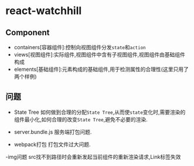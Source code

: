 # react-watchhill

## Component

- containers[容器组件]:控制向视图组件分发`state`和`action`
- views[视图组件]:实际组件,视图组件中含有子视图组件,视图组件由基础组件构成
- elements[基础组件]:元素构成的基础组件,用于检测属性的合理性(这里只用了两个样例)

## 问题
- State Tree
如何做到合理的分配`State Tree`,从而使`state`变化时,需要渲染的组件最小化,如何合理的改变`State Tree`,避免不必要的渲染.

- server.bundle.js
服务端打包问题.

- webpack打包
打包文件过大问题.

-img问题
src找不到路径时会重新发起当前组件的重新渲染请求,Link标签失效